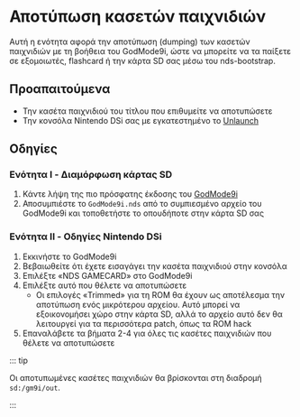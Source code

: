 # Αποτύπωση κασετών παιχνιδιών

Αυτή η ενότητα αφορά την αποτύπωση (dumping) των κασετών παιχνιδιών με τη βοήθεια του GodMode9i, ώστε να μπορείτε να τα παίξετε σε εξομοιωτές, flashcard ή την κάρτα SD σας μέσω του nds-bootstrap.

## Προαπαιτούμενα

- Την κασέτα παιχνιδιού του τίτλου που επιθυμείτε να αποτυπώσετε
- Την κονσόλα Nintendo DSi σας με εγκατεστημένο το [Unlaunch](installing-unlaunch.html)

## Οδηγίες

### Ενότητα I - Διαμόρφωση κάρτας SD

1. Κάντε λήψη της πιο πρόσφατης έκδοσης του [GodMode9i](https://github.com/DS-Homebrew/GodMode9i/releases)
2. Αποσυμπιέστε το `GodMode9i.nds` από το συμπιεσμένο αρχείο του GodMode9i και τοποθετήστε το οπουδήποτε στην κάρτα SD σας

### Ενότητα II - Οδηγίες Nintendo DSi

1. Εκκινήστε το GodMode9i
2. Βεβαιωθείτε ότι έχετε εισαγάγει την κασέτα παιχνιδιού στην κονσόλα
3. Επιλέξτε «NDS GAMECARD» στο GodMode9i
4. Επιλέξτε αυτό που θέλετε να αποτυπώσετε
   - Οι επιλογές «Trimmed» για τη ROM θα έχουν ως αποτέλεσμα την αποτύπωση ενός μικρότερου αρχείου. Αυτό μπορεί να εξοικονομήσει χώρο στην κάρτα SD, αλλά το αρχείο αυτό δεν θα λειτουργεί για τα περισσότερα patch, όπως τα ROM hack
5. Επαναλάβετε τα βήματα 2-4 για όλες τις κασέτες παιχνιδιών που θέλετε να αποτυπώσετε

::: tip

Οι αποτυπωμένες κασέτες παιχνιδιών θα βρίσκονται στη διαδρομή `sd:/gm9i/out`.

:::
